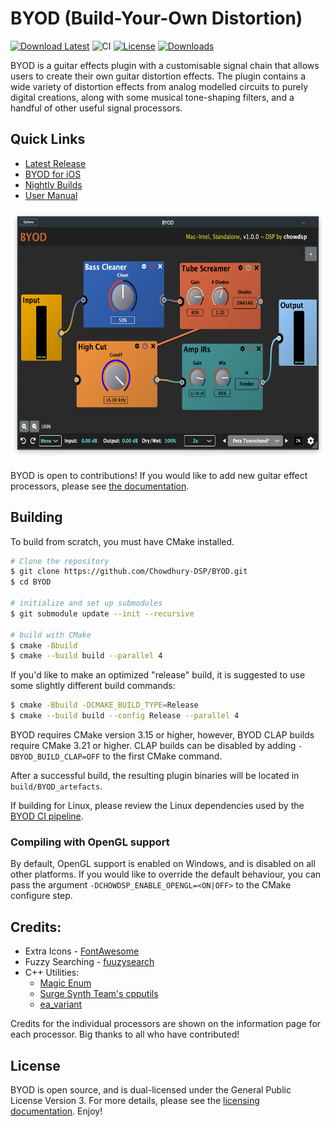 # BYOD (Build-Your-Own Distortion)

[![Download Latest](https://img.shields.io/badge/download-latest-blue.svg)](https://github.com/Chowdhury-DSP/BYOD/releases/latest)
![CI](https://github.com/Chowdhury-DSP/BYOD/workflows/CI/badge.svg)
[![License](https://img.shields.io/badge/License-GPL3-blue.svg)](https://opensource.org/licenses/GPL-3.0)
[![Downloads](https://img.shields.io/github/downloads/Chowdhury-DSP/BYOD/total)](https://somsubhra.github.io/github-release-stats/?username=Chowdhury-DSP&repository=BYOD&page=1&per_page=30)

BYOD is a guitar effects plugin with a customisable
signal chain that allows users to create their own guitar
distortion effects. The plugin contains a wide variety
of distortion effects from analog modelled circuits
to purely digital creations, along with some musical
tone-shaping filters, and a handful of other useful
signal processors.

## Quick Links
- [Latest Release](https://chowdsp.com/products.html#byod)
- [BYOD for iOS](https://apps.apple.com/us/app/byod/id1595313287)
- [Nightly Builds](https://chowdsp.com/nightly.html#byod)
- [User Manual](https://github.com/Chowdhury-DSP/BYOD/blob/main/manual/Manual.md)

<img src="./manual/screenshots/full_gui.png" alt="Plugin GUI" height="400">

BYOD is open to contributions! If you would like to
add new guitar effect processors, please see
[the documentation](./docs).

## Building

To build from scratch, you must have CMake installed.

```bash
# Clone the repository
$ git clone https://github.com/Chowdhury-DSP/BYOD.git
$ cd BYOD

# initialize and set up submodules
$ git submodule update --init --recursive

# build with CMake
$ cmake -Bbuild
$ cmake --build build --parallel 4
```

If you'd like to make an optimized "release" build, it
is suggested to use some slightly different build commands:
```bash
$ cmake -Bbuild -DCMAKE_BUILD_TYPE=Release
$ cmake --build build --config Release --parallel 4
```

BYOD requires CMake version 3.15 or higher, however, BYOD
CLAP builds require CMake 3.21 or higher. CLAP builds can
be disabled by adding `-DBYOD_BUILD_CLAP=OFF` to the first
CMake command.

After a successful build, the resulting plugin binaries will be located in
`build/BYOD_artefacts`.

If building for Linux, please review the Linux dependencies used by
the [BYOD CI pipeline](https://github.com/Chowdhury-DSP/BYOD/blob/main/.github/workflows/cmake.yml#L30).

### Compiling with OpenGL support

By default, OpenGL support is enabled on Windows, and is disabled on all other
platforms.  If you would like to override the default behaviour, you can pass the
argument `-DCHOWDSP_ENABLE_OPENGL=<ON|OFF>` to the CMake configure step.

## Credits:

- Extra Icons - [FontAwesome](https://fontawesome.com/)
- Fuzzy Searching - [fuuzysearch](https://bitbucket.org/j_norberg/fuzzysearchdatabase)
- C++ Utilities:
  - [Magic Enum](https://github.com/Neargye/magic_enum)
  - [Surge Synth Team's cpputils](https://github.com/surge-synthesizer/sst-cpputils)
  - [ea_variant](https://github.com/eyalamirmusic/Variant)

Credits for the individual processors are shown on
the information page for each processor. Big thanks to all who
have contributed!

## License

BYOD is open source, and is dual-licensed under the 
General Public License Version 3. For more details, 
please see the [licensing documentation](./docs/Licensing.md). Enjoy!
